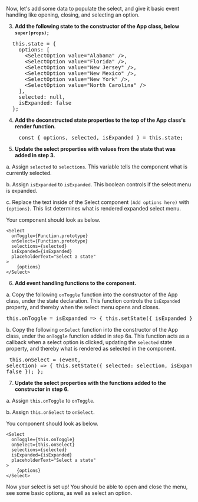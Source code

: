 Now, let's add some data to populate the select, and give it basic event handling like opening, closing, and selecting an option.

3) **Add the following state to the constructor of the App class, below `super(props);`**

<pre class="file" data-target="clipboard">
  this.state = {
    options: [
      &lt;SelectOption value="Alabama" /&gt;,
      &lt;SelectOption value="Florida" /&gt;,
      &lt;SelectOption value="New Jersey" /&gt;,
      &lt;SelectOption value="New Mexico" /&gt;,
      &lt;SelectOption value="New York" /&gt;,
      &lt;SelectOption value="North Carolina" /&gt;
    ],
    selected: null,
    isExpanded: false
  };
</pre>

4) **Add the deconstructed state properties to the top of the App class's render function.** 

<pre class="file" data-target="clipboard">
    const { options, selected, isExpanded } = this.state;
</pre>

5) **Update the select properties with values from the state that was added in step 3.** 

a. Assign `selected` to `selections`. This variable tells the component what is currently selected.

b. Assign `isExpanded` to `isExpanded`. This boolean controls if the select menu is expanded.

c. Replace the text inside of the Select component `(Add options here)` with `{options}`. This list determines what is rendered expanded select menu.

Your component should look as below.
```
<Select 
  onToggle={Function.prototype} 
  onSelect={Function.prototype} 
  selections={selected} 
  isExpanded={isExpanded} 
  placeholderText="Select a state"
>
    {options}
</Select>
```

6) **Add event handling functions to the component.**

  a. Copy the following `onToggle` function into the constructor of the App class, under the state declaration. This function controls the `isExpanded` property, and thereby when the select menu opens and closes.
    <pre class="file" data-target="clipboard">
      this.onToggle = isExpanded => {
        this.setState({
          isExpanded
        });
      };
    </pre>

  b. Copy the following `onSelect` function into the constructor of the App class, under the `onToggle` function added in step 6a. This function acts as a callback when a select option is clicked, updating the `selected` state property, and thereby what is rendered as selected in the component.
    <pre class="file" data-target="clipboard">
      this.onSelect = (event, selection) => {
        this.setState({
          selected: selection,
          isExpanded: false
        });
      };
    </pre>

7) **Update the select properties with the functions added to the constructor in step 6.**

a. Assign `this.onToggle` to `onToggle`.

b. Assign `this.onSelect` to `onSelect`.

You component should look as below.
```
<Select 
  onToggle={this.onToggle} 
  onSelect={this.onSelect} 
  selections={selected} 
  isExpanded={isExpanded} 
  placeholderText="Select a state"
>
    {options}
</Select>
```

Now your select is set up! You should be able to open and close the menu, see some basic options, as well as select an option.
